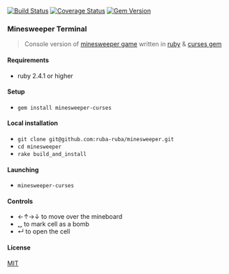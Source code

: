 [![Build Status](https://travis-ci.org/ruba-ruba/minesweeper.svg?branch=master)](https://travis-ci.org/ruba-ruba/minesweeper)
[![Coverage Status](https://coveralls.io/repos/github/ruba-ruba/minesweeper/badge.svg?branch=master)](https://coveralls.io/github/ruba-ruba/minesweeper?branch=master)
[![Gem Version](https://badge.fury.io/rb/minesweeper-curses.svg)](https://badge.fury.io/rb/minesweeper-curses)

### Minesweeper Terminal
  > Console version of [minesweeper game](https://en.wikipedia.org/wiki/Microsoft_Minesweeper) written in [ruby](https://www.ruby-lang.org/en/) & [curses gem](https://github.com/ruby/curses)

#### Requirements

  - ruby 2.4.1 or higher

#### Setup

  - `gem install minesweeper-curses`

#### Local installation

  - `git clone git@github.com:ruba-ruba/minesweeper.git`
  - `cd minesweeper`
  - `rake build_and_install`

#### Launching

  - `minesweeper-curses`

#### Controls

  - ←↑→↓ to move over the mineboard
  - ␣    to mark cell as a bomb
  - ↵    to open the cell

#### License

[MIT](https://opensource.org/licenses/MIT)
